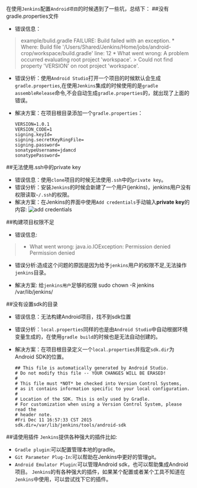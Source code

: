 在使用`Jenkins`配置`Android项目`的时候遇到了一些坑，总结下：
##没有gradle.properties文件
 * 错误信息：
>example/bulid.gradle
    FAILURE: Build failed with an exception.
    * Where:
    Build file '/Users/Shared/Jenkins/Home/jobs/android-      crop/workspace/build.gradle' line: 12
    * What went wrong:
    A problem occurred evaluating root project 'workspace'.
    > Could not find property 'VERSION' on root project 'workspace'.


* 错误分析：使用`Android Studio`打开一个项目的时候默认会生成`gradle.properties`,在使用`Jenkins`集成的时候使用的是`gradle assembleRelease`命令,不会自动生成`gradle.properties`的，就出现了上面的错误。
* 解决方案：在项目根目录添加一个`gradle.properties`：

      VERSION=1.0.1
      VERSION_CODE=1
      signing.keyId=
      signing.secretKeyRingFile=
      signing.password=
      sonatypeUsername=jdamcd
      sonatypePassword=


##无法使用.ssh中的private key
* 错误信息：使用`clone`项目的时候无法使用`.ssh`中的`private key`。
* 错误分析：安装`Jenkins`的时候会新建了一个用户(jenkins)，jenkins用户没有权限读取`~/.ssh`的权限。 
* 解决方案：在Jenkins的界面中使用`Add credentials`手动输入**private key**的内容:
![add credentials](http://upload-images.jianshu.io/upload_images/22188-3b2438c1d77c8f15.png?imageMogr2/auto-orient/strip%7CimageView2/2/w/1240)

##构建项目权限不足
* 错误信息:
>* What went wrong:
java.io.IOException: Permission denied
> Permission denied

* 错误分析:造成这个问题的原因是因为给予`jenkins`用户的权限不足,无法操作`jenkins`目录。

* 解决方案: 给`jenkins用户`足够的权限
      sudo chown -R jenkins /var/lib/jenkins/

##没有设置sdk的目录
* 错误信息：无法构建Android项目，找不到sdk位置
* 错误分析：`local.properties`同样的也是由`Android Studio`中自动根据环境变量生成的，在使用`gradle build`的时候也是无法自动创建的。

* 解决方案：在项目根目录定义一个`local.properties`并指定`sdk.dir`为Android SDK的位置。

      ## This file is automatically generated by Android Studio.
      # Do not modify this file -- YOUR CHANGES WILL BE ERASED!
      #
      # This file must *NOT* be checked into Version Control Systems,
      # as it contains information specific to your local configuration.
      #
      # Location of the SDK. This is only used by Gradle.
      # For customization when using a Version Control System, please read the
      # header note.
      #Fri Dec 11 16:57:33 CST 2015
      sdk.dir=/var/lib/jenkins/tools/android-sdk


##请使用插件
`Jenkins`提供各种强大的插件比如:
* `Gradle plugin`:可以配置管理本地的gradle。
* `Git Parameter Plug-In`:可以帮助在Jenkins中更好的管理git。
* `Android Emulator Plugin`:可以管理Android sdk，也可以帮助集成Android项目。
`Jenkins`的有各种强大的插件，如果某个配置或者某个工具不知道在`Jenkins`中使用，可以尝试找下它的插件。

